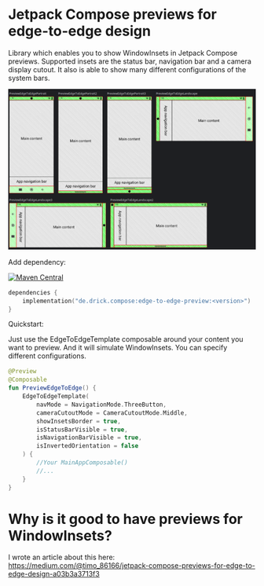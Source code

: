 # Jetpack Compose previews for edge-to-edge design

Library which enables you to show WindowInsets in Jetpack Compose previews. Supported insets are the status bar, navigation bar and a camera display cutout. It also is able to show many different configurations of the system bars.

![multiple_preview_sample.png](docu%2Fmultiple_preview_sample.png)

Add dependency:

[![Maven Central](https://img.shields.io/maven-central/v/de.drick.compose/edge-to-edge-preview.svg)](https://mvnrepository.com/artifact/de.drick.compose/edge-to-edge-preview)

```kotlin
dependencies {
    implementation("de.drick.compose:edge-to-edge-preview:<version>")
}
```

Quickstart:

Just use the EdgeToEdgeTemplate composable around your content you want to preview. And it will simulate WindowInsets. You can specify different configurations.

```kotlin
@Preview
@Composable
fun PreviewEdgeToEdge() {
    EdgeToEdgeTemplate(
        navMode = NavigationMode.ThreeButton,
        cameraCutoutMode = CameraCutoutMode.Middle,
        showInsetsBorder = true,
        isStatusBarVisible = true,
        isNavigationBarVisible = true,
        isInvertedOrientation = false
    ) {
        //Your MainAppComposable()
        //...
    }
}
```

# Why is it good to have previews for WindowInsets?
I wrote an article about this here:
https://medium.com/@timo_86166/jetpack-compose-previews-for-edge-to-edge-design-a03b3a3713f3
